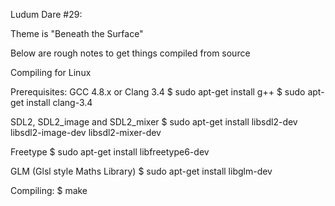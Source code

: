 Ludum Dare #29:

Theme is "Beneath the Surface"



Below are rough notes to get things compiled from source


Compiling for Linux

Prerequisites:
GCC 4.8.x or Clang 3.4
$ sudo apt-get install g++
$ sudo apt-get install clang-3.4

SDL2, SDL2_image and SDL2_mixer
$ sudo apt-get install libsdl2-dev libsdl2-image-dev libsdl2-mixer-dev

Freetype
$ sudo apt-get install libfreetype6-dev

GLM (Glsl style Maths Library)
$ sudo apt-get install libglm-dev

Compiling:
$ make

